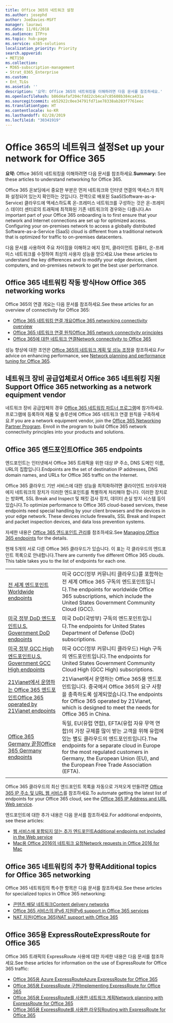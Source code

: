 ```yaml
---
title: Office 365의 네트워크 설정
ms.author: josephd
author: JoeDavies-MSFT
manager: laurawi
ms.date: 11/01/2018
ms.audience: ITPro
ms.topic: hub-page
ms.service: o365-solutions
localization_priority: Priority
search.appverid:
- MET150
ms.collection:
- M365-subscription-management
- Strat_O365_Enterprise
ms.custom:
- Ent_TLGs
ms.assetid: ''
description: '요약: Office 365의 네트워킹을 이해하려면 다음 문서를 참조하세요.'
ms.openlocfilehash: b86d4afaf204cfdd22cb4ca7c85608b384ca431a
ms.sourcegitcommit: eb52922c0ee34791fd71ae78338ab203f7761eec
ms.translationtype: HT
ms.contentlocale: ko-KR
ms.lasthandoff: 02/28/2019
ms.locfileid: "30341919"
---
```

# <a name="set-up-your-network-for-office-365"></a><span data-ttu-id="40b2b-103">Office 365의 네트워크 설정</span><span class="sxs-lookup"><span data-stu-id="40b2b-103">Set up your network for Office 365</span></span>

<span data-ttu-id="40b2b-104">**요약:** Office 365의 네트워킹을 이해하려면 다음 문서를 참조하세요.</span><span class="sxs-lookup"><span data-stu-id="40b2b-104">**Summary:** See these articles to understand networking for Office 365.</span></span>
  
<span data-ttu-id="40b2b-p101">Office 365 온보딩에서 중요한 부분은 먼저 네트워크와 인터넷 연결의 액세스가 최적화 설정되어 있는지 확인하는 것입니다. 전역으로 배포된 SaaS(Software-as-a-Service) 클라우드에 액세스하도록 온-프레미스 네트워크를 구성하는 것은 온-프레미스 데이터 센터로의 트래픽에 최적화된 기존 네트워크의 경우와는 다릅니다.</span><span class="sxs-lookup"><span data-stu-id="40b2b-p101">An important part of your Office 365 onboarding is to first ensure that your network and Internet connections are set up for optimized access. Configuring your on-premises network to access a globally distributed Software-as-a-Service (SaaS) cloud is different from a traditional network that is optimized for traffic to on-premises datacenters.</span></span> 

<span data-ttu-id="40b2b-107">다음 문서를 사용하여 주요 차이점을 이해하고 에지 장치, 클라이언트 컴퓨터, 온-프레미스 네트워크를 수정하여 최상의 사용자 성능을 얻으세요.</span><span class="sxs-lookup"><span data-stu-id="40b2b-107">Use these articles to understand the key differences and to modify your  edge devices, client computers, and on-premises network to get the best user performance.</span></span>

## <a name="how-office-365-networking-works"></a><span data-ttu-id="40b2b-108">Office 365 네트워킹 작동 방식</span><span class="sxs-lookup"><span data-stu-id="40b2b-108">How Office 365 networking works</span></span>

<span data-ttu-id="40b2b-109">Office 365의 연결 개요는 다음 문서를 참조하세요.</span><span class="sxs-lookup"><span data-stu-id="40b2b-109">See these articles for an overview of connectivity for Office 365:</span></span>

- [<span data-ttu-id="40b2b-110">Office 365 네트워킹 연결 개요</span><span class="sxs-lookup"><span data-stu-id="40b2b-110">Office 365 networking connectivity overview</span></span>](office-365-networking-overview.md)
- [<span data-ttu-id="40b2b-111">Office 365 네트워크 연결 원칙</span><span class="sxs-lookup"><span data-stu-id="40b2b-111">Office 365 network connectivity principles</span></span>](office-365-network-connectivity-principles.md)
- [<span data-ttu-id="40b2b-112">Office 365에 대한 네트워크 연결</span><span class="sxs-lookup"><span data-stu-id="40b2b-112">Network connectivity to Office 365</span></span>](network-connectivity.md)

<span data-ttu-id="40b2b-113">성능 향상에 대한 조언은 [Office 365의 네트워크 계획 및 성능 조정](network-planning-and-performance.md)을 참조하세요.</span><span class="sxs-lookup"><span data-stu-id="40b2b-113">For advice on enhancing performance, see [Network planning and performance tuning for Office 365](network-planning-and-performance.md).</span></span>

## <a name="support-office-365-networking-as-a-network-equipment-vendor"></a><span data-ttu-id="40b2b-114">네트워크 장비 공급업체로서 Office 365 네트워킹 지원</span><span class="sxs-lookup"><span data-stu-id="40b2b-114">Support Office 365 networking as a network equipment vendor</span></span>

<span data-ttu-id="40b2b-p102">네트워크 장비 공급업체의 경우 [Office 365 네트워킹 파트너 프로그램](office-365-networking-partner-program.md)에 참가하세요. 프로그램에 등록하여 제품 및 솔루션에 Office 365 네트워크 연결 원칙을 구축하세요.</span><span class="sxs-lookup"><span data-stu-id="40b2b-p102">If you are a network equipment vendor, join the [Office 365 Networking Partner Program](office-365-networking-partner-program.md). Enroll in the program to build Office 365 network connectivity principles into your products and solutions.</span></span> 

## <a name="office-365-endpoints"></a><span data-ttu-id="40b2b-117">Office 365 엔드포인트</span><span class="sxs-lookup"><span data-stu-id="40b2b-117">Office 365 endpoints</span></span>

<span data-ttu-id="40b2b-118">엔드포인트는 인터넷에서 Office 365 트래픽을 위한 대상 IP 주소, DNS 도메인 이름, URL의 집합입니다.</span><span class="sxs-lookup"><span data-stu-id="40b2b-118">Endpoints are the set of destination IP addresses, DNS domain names, and URLs for Office 365 traffic on the Internet.</span></span> 

<span data-ttu-id="40b2b-p103">Office 365 클라우드 기반 서비스에 대한 성능을 최적화하려면 클라이언트 브라우저와 에지 네트워크의 장치가 이러한 엔드포인트를 특별하게 처리해야 합니다. 이러한 장치로는 방화벽, SSL Break and Inspect 및 패킷 검사 장치, 데이터 손실 방지 시스템 등이 있습니다.</span><span class="sxs-lookup"><span data-stu-id="40b2b-p103">To optimize performance to Office 365 cloud-based services, these endpoints need special handling by your client browsers and the devices in your edge network. These devices include firewalls, SSL Break and Inspect and packet inspection devices, and data loss prevention systems.</span></span>

<span data-ttu-id="40b2b-121">자세한 내용은 [Office 365 엔드포인트 관리](managing-office-365-endpoints.md)를 참조하세요.</span><span class="sxs-lookup"><span data-stu-id="40b2b-121">See [Managing Office 365 endpoints](managing-office-365-endpoints.md) for the details.</span></span>

<span data-ttu-id="40b2b-p104">현재 5개의 서로 다른 Office 365 클라우드가 있습니다. 이 표는 각 클라우드의 엔드포인트 목록으로 안내합니다.</span><span class="sxs-lookup"><span data-stu-id="40b2b-p104">There are currently five different Office 365 clouds. This table takes you to the list of endpoints for each one.</span></span>

|||
|:-------|:-----|
| [<span data-ttu-id="40b2b-124">전 세계 엔드포인트</span><span class="sxs-lookup"><span data-stu-id="40b2b-124">Worldwide endpoints</span></span>](urls-and-ip-address-ranges.md) | <span data-ttu-id="40b2b-125">미국 GCC(정부 커뮤니티 클라우드)를 포함하는 전 세계 Office 365 구독의 엔드포인트입니다.</span><span class="sxs-lookup"><span data-stu-id="40b2b-125">The endpoints for worldwide Office 365 subscriptions, which include the United States Government Community Cloud (GCC).</span></span> |
| [<span data-ttu-id="40b2b-126">미국 정부 DoD 엔드포인트</span><span class="sxs-lookup"><span data-stu-id="40b2b-126">U.S. Government DoD endpoints</span></span>](office-365-u-s-government-dod-endpoints.md) | <span data-ttu-id="40b2b-127">미국 DoD(국방부) 구독의 엔드포인트입니다.</span><span class="sxs-lookup"><span data-stu-id="40b2b-127">The endpoints for United States Department of Defense (DoD) subscriptions.</span></span> |
| [<span data-ttu-id="40b2b-128">미국 정부 GCC High 엔드포인트</span><span class="sxs-lookup"><span data-stu-id="40b2b-128">U.S. Government GCC High endpoints</span></span>](office-365-u-s-government-gcc-high-endpoints.md) | <span data-ttu-id="40b2b-129">미국 GCC(정부 커뮤니티 클라우드) High 구독의 엔드포인트입니다.</span><span class="sxs-lookup"><span data-stu-id="40b2b-129">The endpoints for United States Government Community Cloud High (GCC High) subscriptions.</span></span> |
| [<span data-ttu-id="40b2b-130">21Vianet에서 운영하는 Office 365 엔드포인트</span><span class="sxs-lookup"><span data-stu-id="40b2b-130">Office 365 operated by 21Vianet endpoints</span></span>](urls-and-ip-address-ranges-21vianet.md) | <span data-ttu-id="40b2b-131">21Vianet에서 운영하는 Office 365용 엔드포인트입니다. 중국에서 Office 365의 요구 사항을 충족하도록 설계되었습니다.</span><span class="sxs-lookup"><span data-stu-id="40b2b-131">The endpoints for Office 365 operated by 21Vianet, which is designed to meet the needs for Office 365 in China.</span></span> |
| [<span data-ttu-id="40b2b-132">Office 365 Germany 끝점</span><span class="sxs-lookup"><span data-stu-id="40b2b-132">Office 365 Germany endpoints</span></span>](office-365-germany-endpoints.md) | <span data-ttu-id="40b2b-133">독일, EU(유럽 연합), EFTA(유럽 자유 무역 연합)의 가장 규제를 많이 받는 고객을 위해 유럽에 있는 별도 클라우드의 엔드포인트입니다.</span><span class="sxs-lookup"><span data-stu-id="40b2b-133">The endpoints for a separate cloud in Europe for the most regulated customers in Germany, the European Union (EU), and the European Free Trade Association (EFTA).</span></span> |
|||

<span data-ttu-id="40b2b-134">Office 365 클라우드의 최신 엔드포인트 목록을 자동으로 가져오게 만들려면 [Office 365 IP 주소 및 URL 웹 서비스](office-365-ip-web-service.md)를 참조하세요.</span><span class="sxs-lookup"><span data-stu-id="40b2b-134">To automate getting the latest list of endpoints for your Office 365 cloud, see the [Office 365 IP Address and URL Web service](office-365-ip-web-service.md).</span></span>

<span data-ttu-id="40b2b-135">엔드포인트에 대한 추가 내용은 다음 문서를 참조하세요.</span><span class="sxs-lookup"><span data-stu-id="40b2b-135">For additional endpoints, see these articles:</span></span>

- [<span data-ttu-id="40b2b-136">웹 서비스에 포함되지 않는 추가 엔드포인트</span><span class="sxs-lookup"><span data-stu-id="40b2b-136">Additional endpoints not included in the Web service</span></span>](additional-office365-ip-addresses-and-urls.md)
- [<span data-ttu-id="40b2b-137">Mac용 Office 2016의 네트워크 요청</span><span class="sxs-lookup"><span data-stu-id="40b2b-137">Network requests in Office 2016 for Mac</span></span>](network-requests-in-office-2016-for-mac.md)


## <a name="additional-topics-for-office-365-networking"></a><span data-ttu-id="40b2b-138">Office 365 네트워킹의 추가 항목</span><span class="sxs-lookup"><span data-stu-id="40b2b-138">Additional topics for Office 365 networking</span></span>

<span data-ttu-id="40b2b-139">Office 365 네트워킹의 특수한 항목은 다음 문서를 참조하세요.</span><span class="sxs-lookup"><span data-stu-id="40b2b-139">See these articles for specialized topics in Office 365 networking:</span></span>

- [<span data-ttu-id="40b2b-140">콘텐츠 배달 네트워크</span><span class="sxs-lookup"><span data-stu-id="40b2b-140">Content delivery networks</span></span>](content-delivery-networks.md)
- [<span data-ttu-id="40b2b-141">Office 365 서비스의 IPv6 지원</span><span class="sxs-lookup"><span data-stu-id="40b2b-141">IPv6 support in Office 365 services</span></span>](ipv6-support.md)
- [<span data-ttu-id="40b2b-142">NAT 지원(Office 365)</span><span class="sxs-lookup"><span data-stu-id="40b2b-142">NAT support with Office 365</span></span>](nat-support-with-office-365.md)

## <a name="expressroute-for-office-365"></a><span data-ttu-id="40b2b-143">Office 365용 ExpressRoute</span><span class="sxs-lookup"><span data-stu-id="40b2b-143">ExpressRoute for Office 365</span></span>

<span data-ttu-id="40b2b-144">Office 365 트래픽의 ExpressRoute 사용에 대한 자세한 내용은 다음 문서를 참조하세요.</span><span class="sxs-lookup"><span data-stu-id="40b2b-144">See these articles for information on the use of ExpressRoute for Office 365 traffic:</span></span>

- [<span data-ttu-id="40b2b-145">Office 365용 Azure ExpressRoute</span><span class="sxs-lookup"><span data-stu-id="40b2b-145">Azure ExpressRoute for Office 365</span></span>](azure-expressroute.md)
- [<span data-ttu-id="40b2b-146">Office 365용 ExpressRoute 구현</span><span class="sxs-lookup"><span data-stu-id="40b2b-146">Implementing ExpressRoute for Office 365</span></span>](implementing-expressroute.md)
- [<span data-ttu-id="40b2b-147">Office 365용 ExpressRoute를 사용한 네트워크 계획</span><span class="sxs-lookup"><span data-stu-id="40b2b-147">Network planning with ExpressRoute for Office 365</span></span>](network-planning-with-expressroute.md)
- [<span data-ttu-id="40b2b-148">Office 365용 ExpressRoute를 사용한 라우팅</span><span class="sxs-lookup"><span data-stu-id="40b2b-148">Routing with ExpressRoute for Office 365</span></span>](routing-with-expressroute.md)
